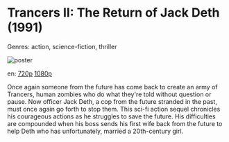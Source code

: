 # Trancers II: The Return of Jack Deth (1991)

Genres: action, science-fiction, thriller

![poster](http://image.tmdb.org/t/p/w500/z30nP9XYPmy5M4B55Fh2dVMTh1b.jpg)

en:
  [720p](magnet:?xt=urn:btih:5c30d25ded858f183773b7fc5ecaa39d2c1e45be&dn=Trancers+II+%281991%29+720p+BrRip+x264+-+YIFY&tr=udp%3A%2F%2Ftracker.openbittorrent.com%3A80%2Fannounce&tr=udp%3A%2F%2Fglotorrents.pw%3A6969%2Fannounce&tr=udp%3A%2F%2Ftracker.openbittorrent.com%3A80%2Fannounce&tr=udp%3A%2F%2Ftracker.opentrackr.org%3A1337%2Fannounce&tr=udp%3A%2F%2Fzer0day.to%3A1337%2Fannounce&tr=udp%3A%2F%2Ftracker.coppersurfer.tk%3A6969%2Fannounce)
  [1080p](magnet:?xt=urn:btih:D723E53C1F8A6F88C48FDF8BDCD81B1BA45D3F3C&tr=udp://glotorrents.pw:6969/announce&tr=udp://tracker.opentrackr.org:1337/announce&tr=udp://torrent.gresille.org:80/announce&tr=udp://tracker.openbittorrent.com:80&tr=udp://tracker.coppersurfer.tk:6969&tr=udp://tracker.leechers-paradise.org:6969&tr=udp://p4p.arenabg.ch:1337&tr=udp://tracker.internetwarriors.net:1337)
  


Once again someone from the future has come back to create an army of Trancers, human zombies who do what they're told without question or pause. Now officer Jack Deth, a cop from the future stranded in the past, must once again go forth to stop them. This sci-fi action sequel chronicles his courageous actions as he struggles to save the future. His difficulties are compounded when his boss sends his first wife back from the future to help Deth who has unfortunately, married a 20th-century girl.